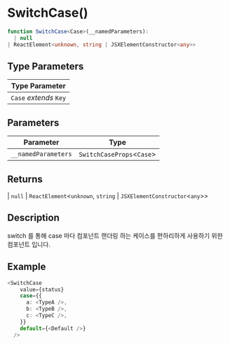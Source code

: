 # SwitchCase()

```ts
function SwitchCase<Case>(__namedParameters): 
  | null
| ReactElement<unknown, string | JSXElementConstructor<any>>
```

## Type Parameters

| Type Parameter |
| ------ |
| `Case` *extends* `Key` |

## Parameters

| Parameter | Type |
| ------ | ------ |
| `__namedParameters` | `SwitchCaseProps`\<`Case`\> |

## Returns

  \| `null`
  \| `ReactElement`\<`unknown`, `string` \| `JSXElementConstructor`\<`any`\>\>

## Description

switch 를 통해 case 마다 컴포넌트 랜더링 하는 케이스를 편하리하게 사용하기 위한 컴포넌트 입니다.

## Example

```ts
<SwitchCase
    value={status}
    case={{
      a: <TypeA />,
      b: <TypeB />,
      c: <TypeC />,
    }}
    default={<Default />}
  />
```
